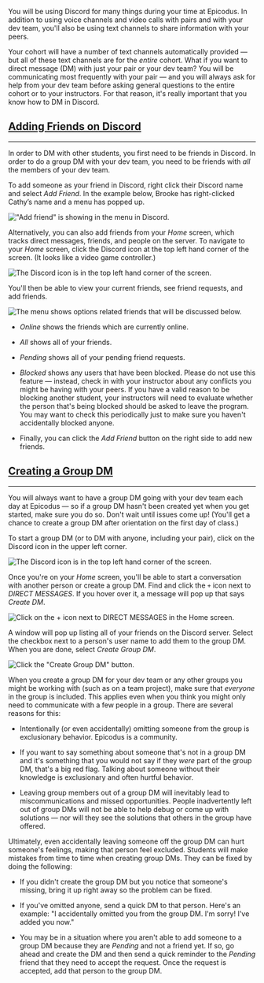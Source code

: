 You will be using Discord for many things during your time at Epicodus. In addition to using voice channels and video calls with pairs and with your dev team, you'll also be using text channels to share information with your peers.

Your cohort will have a number of text channels automatically provided — but all of these text channels are for the _entire_ cohort. What if you want to direct message (DM) with just your pair or your dev team? You will be communicating most frequently with your pair — and you will always ask for help from your dev team before asking general questions to the entire cohort or to your instructors. For that reason, it's really important that you know how to DM in Discord.

## [Adding Friends on Discord](#adding-friends-on-discord)

---

In order to DM with other students, you first need to be friends in Discord. In order to do a group DM with your dev team, you need to be friends with _all_ the members of your dev team.

To add someone as your friend in Discord, right click their Discord name and select _Add Friend_. In the example below, Brooke has right-clicked Cathy’s name and a menu has popped up.

!["Add friend" is showing in the menu in Discord.](https://learnhowtoprogram.s3.us-west-2.amazonaws.com/INTRO/week1-html-css/remote_images_2021/add-friend-in-discord.png)

Alternatively, you can also add friends from your _Home_ screen, which tracks direct messages, friends, and people on the server. To navigate to your _Home_ screen, click the Discord icon at the top left hand corner of the screen. (It looks like a video game controller.)

![The Discord icon is in the top left hand corner of the screen.](https://learnhowtoprogram.s3.us-west-2.amazonaws.com/INTRO/week1-html-css/remote_images_2021/home-discord-image.png)

You'll then be able to view your current friends, see friend requests, and add friends.

![The menu shows options related friends that will be discussed below.](https://learnhowtoprogram.s3.us-west-2.amazonaws.com/INTRO/week1-html-css/remote_images_2021/discord-friends-menu.png)

* _Online_ shows the friends which are currently online.

* _All_ shows all of your friends.

* _Pending_ shows all of your pending friend requests.

* _Blocked_ shows any users that have been blocked. Please do not use this feature — instead, check in with your instructor about any conflicts you might be having with your peers. If you have a valid reason to be blocking another student, your instructors will need to evaluate whether the person that's being blocked should be asked to leave the program. You may want to check this periodically just to make sure you haven't accidentally blocked anyone.

* Finally, you can click the _Add Friend_ button on the right side to add new friends.

## [Creating a Group DM](#creating-a-group-dm)

---

You will always want to have a group DM going with your dev team each day at Epicodus — so if a group DM hasn't been created yet when you get started, make sure you do so. Don't wait until issues come up! (You'll get a chance to create a group DM after orientation on the first day of class.)

To start a group DM (or to DM with anyone, including your pair), click on the Discord icon in the upper left corner.

![The Discord icon is in the top left hand corner of the screen.](https://learnhowtoprogram.s3.us-west-2.amazonaws.com/INTRO/week1-html-css/remote_images_2021/home-discord-image.png)

Once you're on your _Home_ screen, you'll be able to start a conversation with another person or create a group DM. Find and click the `+` icon next to _DIRECT MESSAGES_. If you hover over it, a message will pop up that says _Create DM_.

![Click on the + icon next to DIRECT MESSAGES in the Home screen.](https://learnhowtoprogram.s3.us-west-2.amazonaws.com/INTRO/week1-html-css/remote_images_2021/click-on-dm-plus-icon.png)

A window will pop up listing all of your friends on the Discord server. Select the checkbox next to a person's user name to add them to the group DM. When you are done, select _Create Group DM_.

![Click the "Create Group DM" button.](https://learnhowtoprogram.s3.us-west-2.amazonaws.com/INTRO/week1-html-css/remote_images_2021/create-group-dm.png)

When you create a group DM for your dev team or any other groups you might be working with (such as on a team project), make sure that _everyone_ in the group is included. This applies even when you think you might only need to communicate with a few people in a group. There are several reasons for this:

* Intentionally (or even accidentally) omitting someone from the group is exclusionary behavior. Epicodus is a community.

* If you want to say something about someone that's not in a group DM and it's something that you would not say if they _were_ part of the group DM, that's a big red flag. Talking about someone without their knowledge is exclusionary and often hurtful behavior.

* Leaving group members out of a group DM will inevitably lead to miscommunications and missed opportunities. People inadvertently left out of group DMs will not be able to help debug or come up with solutions — nor will they see the solutions that others in the group have offered.

Ultimately, even accidentally leaving someone off the group DM can hurt someone's feelings, making that person feel excluded. Students will make mistakes from time to time when creating group DMs. They can be fixed by doing the following:

* If you didn't create the group DM but you notice that someone's missing, bring it up right away so the problem can be fixed.

* If you've omitted anyone, send a quick DM to that person. Here's an example: "I accidentally omitted you from the group DM. I'm sorry! I've added you now."

* You may be in a situation where you aren't able to add someone to a group DM because they are _Pending_ and not a friend yet. If so, go ahead and create the DM and then send a quick reminder to the _Pending_ friend that they need to accept the request. Once the request is accepted, add that person to the group DM.